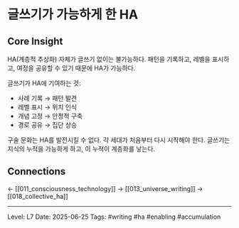 # 글쓰기가 가능하게 한 HA

## Core Insight
HA(계층적 추상화) 자체가 글쓰기 없이는 불가능하다. 패턴을 기록하고, 레벨을 표시하고, 여정을 공유할 수 있기 때문에 HA가 가능하다.

글쓰기가 HA에 기여하는 것:
- 사례 기록 → 패턴 발견
- 레벨 표시 → 위치 인식
- 개념 고정 → 안정적 구축
- 경로 공유 → 집단 상승

구술 문화는 HA를 발전시킬 수 없다. 각 세대가 처음부터 다시 시작해야 한다. 글쓰기는 지식의 누적을 가능하게 하고, 이 누적이 계층화를 낳는다.

## Connections
← [[011_consciousness_technology]]
→ [[013_universe_writing]]
→ [[018_collective_ha]]

---
Level: L7
Date: 2025-06-25
Tags: #writing #ha #enabling #accumulation